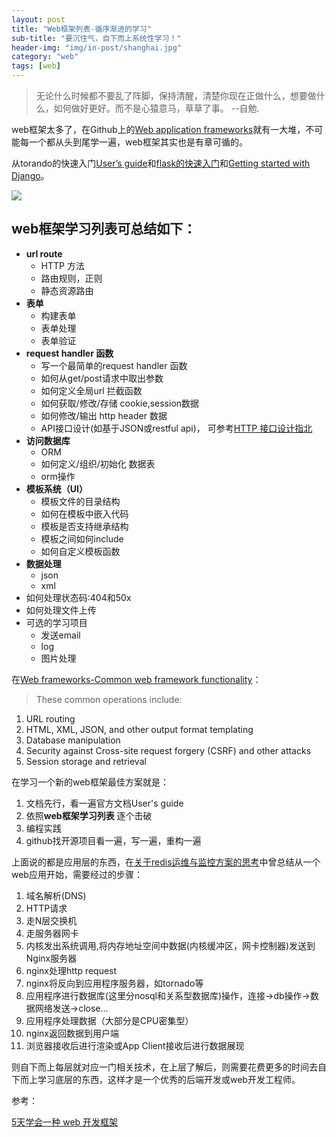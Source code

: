 ```yaml
---
layout: post
title: "Web框架列表-循序渐进的学习"
sub-title: "要沉住气，自下而上系统性学习！"
header-img: "img/in-post/shanghai.jpg"
category: "web"
tags: [web]
---
```

>无论什么时候都不要乱了阵脚，保持清醒，清楚你现在正做什么，想要做什么，如何做好更好。而不是心猿意马，草草了事。 --自勉.

web框架太多了，在Github上的[Web application frameworks](https://github.com/showcases/web-application-frameworks)就有一大堆，不可能每一个都从头到尾学一遍，web框架其实也是有章可循的。


从torando的快速入门[User’s guide](http://www.tornadoweb.org/en/stable/guide.html)和[flask的快速入门](http://docs.jinkan.org/docs/flask/quickstart.html)和[Getting started with Django](https://www.djangoproject.com/start/)。

![](https://raw.githubusercontent.com/BeginMan/beginman.github.io/master/img/in-post/flask-user-guide.png)

## web框架学习列表可总结如下：

- **url route**
	- HTTP 方法
	- 路由规则，正则
	- 静态资源路由
- **表单**
	- 构建表单
	- 表单处理
	- 表单验证
- **request handler 函数**
	- 写一个最简单的request handler 函数
	- 如何从get/post请求中取出参数
	- 如何定义全局url 拦截函数
	- 如何获取/修改/存储 cookie,session数据
	- 如何修改/输出 http header 数据
	- API接口设计(如基于JSON或restful api)， 可参考[HTTP 接口设计指北](https://github.com/bolasblack/http-api-guide)
- **访问数据库**
	- ORM
	- 如何定义/组织/初始化 数据表
	- orm操作
- **模板系统（UI）**
	- 模板文件的目录结构
	- 如何在模板中嵌入代码
	- 模板是否支持继承结构
	- 模板之间如何include
	- 如何自定义模板函数
- **数据处理**
	- json
	- xml
- 如何处理状态码:404和50x
- 如何处理文件上传
- 可选的学习项目
	- 发送email
	- log
	- 图片处理

在[Web frameworks-Common web framework functionality](http://www.fullstackpython.com/web-frameworks.html)：

>These common operations include:

1. URL routing
2. HTML, XML, JSON, and other output format templating
3. Database manipulation
4. Security against Cross-site request forgery (CSRF) and other attacks
5. Session storage and retrieval

在学习一个新的web框架最佳方案就是：

1. 文档先行，看一遍官方文档User's guide
2. 依照**web框架学习列表** 逐个击破
3. 编程实践
4. github找开源项目看一遍，写一遍，重构一遍

上面说的都是应用层的东西，在[关于redis运维与监控方案的思考](http://beginman.cn/redis/2015/12/28/think-for-redis-monitor/)中曾总结从一个web应用开始，需要经过的步骤：

1. 域名解析(DNS)
2. HTTP请求
3. 走N层交换机
3. 走服务器网卡
4. 内核发出系统调用,将内存地址空间中数据(内核缓冲区，网卡控制器)发送到Nginx服务器
5. nginx处理http request
6. nginx将反向到应用程序服务器，如tornado等
7. 应用程序进行数据库(这里分nosql和关系型数据库)操作，连接->db操作->数据网络发送->close…
8. 应用程序处理数据（大部分是CPU密集型）
9. nginx返回数据到用户端
10. 浏览器接收后进行渲染或App Client接收后进行数据展现

则自下而上每层就对应一门相关技术，在上层了解后，则需要花费更多的时间去自下而上学习底层的东西，这样才是一个优秀的后端开发或web开发工程师。

参考：

[5天学会一种 web 开发框架](http://lutaf.com/148.htm)
